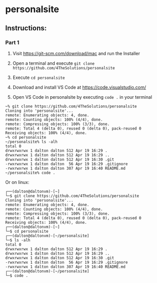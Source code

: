 # personalsite

## Instructions:
### Part 1
1. Visit https://git-scm.com/download/mac and run the Installer
2. Open a terminal and execute `git clone https://github.com/4TheSolutions/personalsite`
3. Execute `cd personalsite`


4. Download and install VS Code at https://code.visualstudio.com/
5. Open VS Code in personalsite by executing `code .` in your terminal


```
~% git clone https://github.com/4TheSolutions/personalsite
Cloning into 'personalsite'...
remote: Enumerating objects: 4, done.
remote: Counting objects: 100% (4/4), done.
remote: Compressing objects: 100% (3/3), done.
remote: Total 4 (delta 0), reused 0 (delta 0), pack-reused 0
Receiving objects: 100% (4/4), done.
~% cd personalsite
~/personalsite% ls -alh
total 0
drwxrwxrwx 1 dalton dalton 512 Apr 19 16:29 .
drwxrwxrwx 1 dalton dalton 512 Apr 19 16:29 ..
drwxrwxrwx 1 dalton dalton 512 Apr 19 16:30 .git
-rwxrwxrwx 1 dalton dalton  56 Apr 19 16:29 .gitignore
-rwxrwxrwx 1 dalton dalton 307 Apr 19 16:40 README.md
~/personalsite% code .
```

Or on linux:
```
┌──(dalton@daltonvm)-[~]
└─$ git clone https://github.com/4TheSolutions/personalsite
Cloning into 'personalsite'...
remote: Enumerating objects: 4, done.
remote: Counting objects: 100% (4/4), done.
remote: Compressing objects: 100% (3/3), done.
remote: Total 4 (delta 0), reused 0 (delta 0), pack-reused 0
Receiving objects: 100% (4/4), done.
┌──(dalton@daltonvm)-[~]
└─$ cd personalsite
┌──(dalton@daltonvm)-[~/personalsite]
└─$ ls -alh
total 0
drwxrwxrwx 1 dalton dalton 512 Apr 19 16:29 .
drwxrwxrwx 1 dalton dalton 512 Apr 19 16:29 ..
drwxrwxrwx 1 dalton dalton 512 Apr 19 16:30 .git
-rwxrwxrwx 1 dalton dalton  56 Apr 19 16:29 .gitignore
-rwxrwxrwx 1 dalton dalton 307 Apr 19 16:40 README.md
┌──(dalton@daltonvm)-[~/personalsite]
└─$ code .
```
